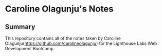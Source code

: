 # Caroline Olagunju's Notes
## Summary 

This repository contains all of the notes taken by Caroline Olagunju(https://github.com/carolineolagunju) for the Lighthouse Labs Web Development Bootcamp.